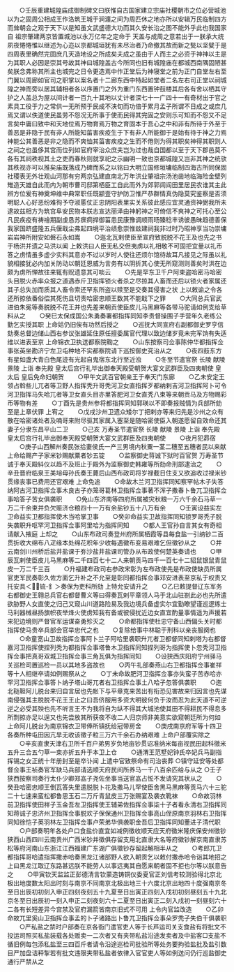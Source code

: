 <!-- { "loadSidebar": true } -->
　　○壬辰重建城隍庙成御制碑文曰朕惟自古国家建立宗庙社稷朝市之位必营城池以为之固周公相成王作洛筑王城于涧瀍之间为周匹休之地亦所以安辑万民临制四方而耸朝会之观于天下以是知虽文武盛德大功而其久安长治之图不能外乎此也我国家自  祖宗肇建两京皆置城池以永万亿年之定命于  天盖与成周之意若出于一朕承大统夙夜惓惓惟以继述为心迩以京都城垣犹有未尽治者乃命撤其故而新之甃以坚甓于是四周表里确然完固庶几天造地设之所成矣夫成之虽由于人而主之必资于神神以主是为其职人必因是崇其号故其神曰城隍盖古今所同也旧有城隍庙在都城西南隅固陋甚矣朕念弗称其所主也城完之日令更造焉中作正堂后为神寝堂之前为正门自堂左右至门翼以周廊如官司之职掌以案名者十二廊东西中特起如堂者二名左右司正堂以祠城隍之神而旁以居其辅相者各以序置门之外为重门东西置钟鼓楼其后各有舍以栖其守护之人盖总为屋以间计者一百九十其地以丈计者深七十一广四十一有奇材出于官之素具工役于力之常供一无所预于民成不浃旬而功倍于累月孟子所谓不日成之或庶几焉又谓以佚道使民虽劳不怨况无所事于使而民得其完固之安则乐可知而不怨又不足言矣中庸曰致中和天地位焉万物育焉万物之育固本于吾心之中和非有所待于外至于善恶是非隐于民有非人所能知菑害疾疫生于下有非人所能御于是始有待于神之力焉神能公其善恶是非之隐而不爽恤其菑害疾疫之生而不倦则为得其职矣神得其职则人之祠之也虽侈其宫而位列如官府宰治众庶夫岂为过也哉自国都以至于天下郡邑莫不各有其祠秩视其土之吏而春秋则就享祀之示幽明一致也京都城隍又岂非其神之统欤其秩视亦可以推矣庙既落成乃碑而系之以铭曰大明立国修垣墉临制四海古所同保固社稷表无外壮观山河那有穷两京弘建直南北万年洪业肇祖宗汤池凿地临海险金壁列雉造天雄自此而内为朝市曹司邸第栖臣工自此而外为郊郭闾阎田里居民农谁其主此辨方位爰有神奠坤维中典常职任既颛壹守护防卫惟严恭群情真伪隐莫究鉴察是否须明聪人心好恶纷难徇予夺淑慝仗正忠阴阳表里实关系彼此感应宜灵通资神弼我所未逮故兹相方为筑宫阜安民物本朕志宣达丽泽由神躬神之可倚信不爽神之可托心至公凡民疾疫有祷禬期副虔恳苏瘝痌捍御菑患民康豫调顺雨旸臻稔丰诱彼愚昧趋德善保我家国跻盛隆五兵偃戢尘弗起四境平治绩愈崇惟兹建祠我非过时乃昭神享当功崇墉岩岩神所附安如磐石永如嵩
　　○迤北瓦剌使臣至宣府致脱脱不花王及也先之书于杨洪并遗之马洪以闻  上敕洪曰人臣无私交但夷虏以礼相敬不可固拒宜量以礼币答之虏情虽多虚少实料其意亦不过以岁时人使往还烦尔馆待故耳凡接见之际虽以礼貌相接犹必内加关防动以朝廷恩威为言务有以阴折其心使无所窥测则善矣时洪在边颇为虏所惮故往来辄有贶遗意其可啖云
　　○先是罕东卫千户阿束盗哈密马哈密头目脱火赤率众报之道遇赤斤卫指挥锁火者杀之尽掠其人畜而还后以锁火者家属还其子总失加而质其人畜令索还罕东所盗以赎至是交奏其侵害之状  上以敕谕之令各还所掠依番俗偿其死伤且切责哈密忠顺王数其不能戢下之罪
　　○大同总兵官武进伯朱冕等奏脱脱不花王并也先差来朝贡使臣皮儿马黑麻等各带马驼请如例支给草料从之
　　○癸巳太保成国公朱勇奏署都指挥同知李贵督操围子手营年久老练公勤乞实授其职  上命姑仍旧俟有功然后授之
　　○巡抚大同宣府右副都御史罗亨信劾奏总督边储山西右参议张雄延住原任擅委属官代理以致边储岁竟未完军饷有失适维以进表至京  上命锦衣卫执送都察院鞫之
　　○山东按察司佥事陈仲华都指挥佥事张英坐勘济宁左卫屯种地不实都察院请下巡按御史究治从之
　　○夜四鼓东方有星如盏大青白色尾迹有光起自鬼宿东北行至近浊
　　○冬至节遣官祭  长陵  献陵  景陵  上诣  奉先殿  皇太后宫行礼毕出御奉天殿受朝贺大宴文武群臣及四夷朝使  皇太后  皇后免命妇朝贺
　　○甲午文武百官朝亲王于奉天门东廊
　　○乙未安定王领占斡些儿兀者等卫野人指挥秃升哥秃河卫女直指挥歹都纳剌吉河卫指挥阿卜可令河卫指挥马失哈兀者等卫女直头目亦里答肥河卫女直秃八束等来朝贡马及方物赐彩币等物有差
　　○丁酉先是贵州参将都指挥同知郭瑛以不即奏报贼情为兵部所劾至是上章伏罪  上宥之
　　○戊戌沙州卫遗众矮尔丁把剌亦等来归先是沙州之众有散在哈密诸处者及喃哥来附尽驱其家属入塞至是随哈密使臣入朝遂愿留自效命还其妻子分隶东昌平山二卫
　　○己亥  万寿圣节遣官祭  长陵  献陵  景陵  上诣  奉先殿  皇太后宫行礼毕出御奉天殿受朝贺大宴文武群臣及四夷朝使
　　○夜月犯昴宿
　　○庚子山西解州奏民张拾妻侯氏一产三男境内秋粟一茎二穗至五穗者民以来献  上命给赐产子家米钞赐献粟者钞五锭
　　○监察御史蒋诚下狱时百官贺  万寿圣节诚于奉天殿紏仪以趋不及班止于殿外为监察御史韩雍等所劾命刑部逮治之
　　○辛丑晋府临泉王美塎母孙氏奏王薨后山西布政司将岁禄截日住支又欲追收过禄米钞贯缘丧事已费用还官艰难  上命免追
　　○命故木兰河卫指挥同知察罕帖木子失答纳阿古河卫指挥佥事木良古子亦笼哥葛林卫指挥佥事著不浑子撒春卜鲁兀卫指挥佥事哈答子苦女俱袭职
　　○免山东济南等四府所属被灾秋粮一万六千余石马草一万二千余束并负欠赈济仓粮四十一万有余盐钞五十八万有余
　　○壬寅设益实左卫命益实卫都指挥使木当哈掌卫事
　　○癸卯命益实卫故指挥同知锁罗哥秃子脱失袭职升呕罕河卫指挥佥事阿里哈为指挥同知
　　○都人王官孙自言其女有奇相请献入掖庭  上却之
　　○山东布政司奏登州府所属栖霞等县每食盐一引纳钞二百贯折收大绵布八疋缘本处绵花积年少收每遇徵布变易艰难乞但徵钞从之
　　○并云南剑川州桥后盐井盐课于弥沙盐井盐课司管办从布政使何楚英奏请也
　　○甲辰瓦剌使臣皮儿马黑麻等二千四百七十二人来朝贡马四千一百七十二貂鼠银鼠青鼠皮一万二千三百
　　○升福建布政司右参政宋彰为左布政使先是布政使缺员所属官吏军民奏彰久佐方面乞升补之不允至是彰同都指挥佥事邓安进表至京私于权贵又托安具＜锍-釒＞奏保为吏科所劾  上特允安请升之
　　○乙巳敕提督辽东军务右都御史王翱总兵官右都督曹义等曰得奏瓦剌平章领人马于北山驻劄此必也先所遣欲胁野人女直使之归己又窥山川道路险易及我边境兵备虚实尔宜勤瞭望谨巡逻练士马利器械昼扬旗帜夜举烽火使虏知我有备或彼侵扰近边女直宜酌量事情遥为声援若来犯边境则严督官军运谋奋勇殄灭之
　　○命都指挥使杜忠守备山西偏头关时都指挥使马贵卒兵部会官举忠代之也
　　○复除给事中林聪于刑科以亲丧服阕也
　　○命童宽山卫故指挥佥事阿卜兰子阿哈里袭职升兀者卫都督同知剌塔为右都督嘉河卫指挥使捏列秃为都指挥佥事塔鲁木卫指挥同知捏列哥为指挥使卜忽秃河卫指挥佥事把真哥双城卫指挥佥事三角瓦俱为指挥同知
　　○设狭西庆阳府宁州驿马关巡检司置巡检一员以其地多盗故也
　　○丙午礼部奏燕山右卫都指挥佥事崔祥等十人相继卒请如例赐祭从之
　　○丁未命故肥河卫指挥佥事亦失蛮子苦赤哈亦罕河卫指挥佥事答卜纳子塔山哥兀者右卫指挥佥事土八哈子忽答俱袭职
　　○迤北鞑靼阿儿脱台来归自言居也先帐下与平章克来苦出有衔恐见害故来归因言也先谋南侵强其主脱脱不花王王止之曰吾侪服用多资大明彼何负于汝而忍为此天道不可逆逆之必受其殃也先不听言王不为我将自为纵不得其大城池使其田不得耕民不得息多所剽掠亦足以逞又也先尝放其所获夜不收二人归京师非美意实欲窥朝廷所为何如  上命阿儿脱台为南京锦衣卫带俸所镇抚给冠带房舍
　　○庚戌南京府军等十四卫各奏所种屯田因亢旱无收该徵子粒三万六千余石办纳艰难  上命户部覆实除之
　　○辛亥直隶天津右卫所千百户弟男岁负地亩钞贯诏准纳米每亩视民田起科徵米五升三合五勺草一束亦折五升于本卫上仓
　　○通渭王范墅妃钟氏卒妃兵马副指挥锡之女正统十年册封至是卒讣闻  上遣中官致祭命有司治丧葬
○镇守延安等处都督佥事王祯奏官军缺马兵部请选顺天府民间所养马一千八百余匹给与从之
○壬子狭西按察司奏行太仆少卿郑嵓子尧佐坐事当送官嵓占恡不发请究其状从之
　　○癸丑哈密忠顺王倒瓦答失里遣脱脱卜花及撒马儿罕使臣舍黑马黑麻等贡马六十三驼二十七速来蛮松都鲁思玉石二万斤青鼠皮三万张赐宴及袭衣靴袜
　　○命故羽林前卫指挥使田祥子玉金吾左卫指挥使王辅弟佐指挥佥事柒十子者看永清右卫指挥同知蒋诚子忠济州卫指挥佥事脱欢子保保通州卫指挥佥事高山侄原南京羽林右卫指挥同知徐恺子英羽林左卫指挥佥事卢荣弟华俱袭职金吾后卫指挥同知董进子清代职
　　○户部奏明年各处户口食盐价直宜如减例徵收顺天应天府徵米隆庆保安州徵钞狭西山西四川云南贵州广西米钞并徵俱存留支用北直隶大名等府徵钞解京南直隶苏松等府河南山东浙江江西福建广东湖广俱徵钞存留起解相半从之
　　○考郎兀卫都指挥哥哈遣指挥撒赤哈奏黑龙江诸部野人欲入朝贡乞以敕付撒赤哈令诣其地招之  上曰黑龙江取辽东路甚远朕不能劳人以事远夷其自愿来朝者固不拒也尔等以朕意告之
　　○甲寅钦天监监正彭德清言钦蒙造铸铜仪委夏官正刘信考较测验得北京北极出地度数太阳出时刻与南京不同南京北极出地三十六度北京出地四十度强南京冬至日出辰初初刻入申正四刻夜刻五十九夏至日出寅正四刻入戌初初刻昼刻五十九北京冬至日出辰初一刻入申正二刻夜刻六十二夏至日出寅正二刻入戌初一刻昼刻六十二各有长短差异今宫禁及官府漏箭皆南京旧式不可用  上令内官监改造
　　○乙卯命故兀里奚山卫指挥佥事孟的卜子诸路出卜鲁兀卫指挥佥事朵罗秃子失伯干俱袭职
　　○严私盐之禁时户部奏在京各衙门遣官吏人等于长芦运司关支食盐有将批文不投运司照买私盐装载各处贩卖一二次者又有夹带私盐沿途发卖者及中盐客□支盐不循旧例每包添私盐至三四百斤者请令沿途巡检司批验所等处务要拘验盐批及盐引数目严加盘诘秤掣若有批文违限夹带私盐者依律入官官吏人等如例送问仍行巡盐御史通行严禁从之

